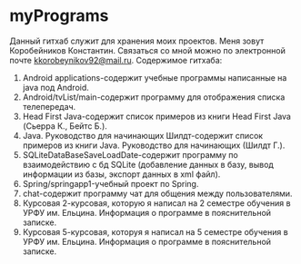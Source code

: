 # myPrograms
Данный гитхаб служит для хранения моих проектов. Меня зовут Коробейников Константин. Связаться со мной можно по электронной почте kkorobeynikov92@mail.ru.
Содержимое гитхаба:
1. Android applications-содержит учебные программы написанные на java под Android.
2. Android/tvList/main-содержит программу для отображения списка телепередач.
3. Head First Java-содержит список примеров из книги Head First Java (Сьерра К., Бейтс Б.).
4. Java. Руководство для начинающих Шилдт-содержит список примеров из книги Java. Руководство для начинающих (Шилдт Г.).
5. SQLiteDataBaseSaveLoadDate-содержит программу по взаимодействию с бд SQLite (добавление данных в базу, вывод информации из базы, экспорт данных в xml файл).
6. Spring/springapp1-учебный проект по Spring.
7. chat-содержит программу чат для общения между пользователями.
8. Курсовая 2-курсовая, которую я написал на 2 семестре обучения в УРФУ им. Ельцина. Информация о программе в пояснительной записке.
9. Курсовая 5-курсовая, которуя я написал на 5 семестре обучения в УРФУ им. Ельцина. Информация о программе в пояснительной записке.
